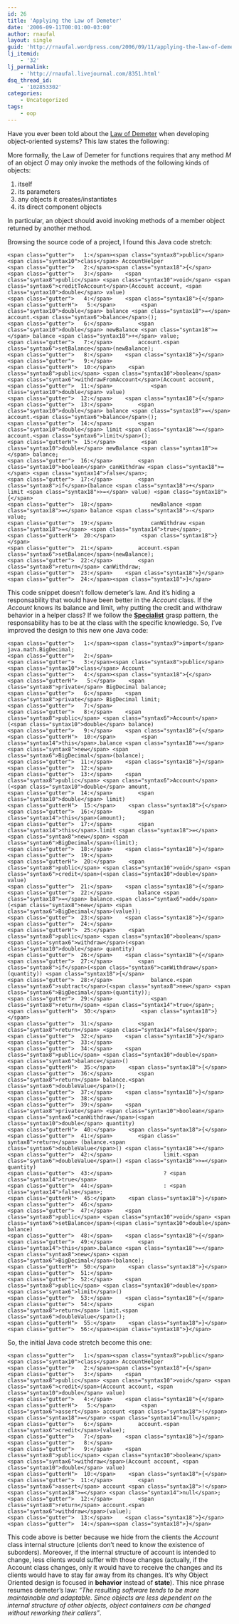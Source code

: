 ```yaml
---
id: 26
title: 'Applying the Law of Demeter'
date: '2006-09-11T00:01:00-03:00'
author: rnaufal
layout: single
guid: 'http://rnaufal.wordpress.com/2006/09/11/applying-the-law-of-demeter/'
lj_itemid:
    - '32'
lj_permalink:
    - 'http://rnaufal.livejournal.com/8351.html'
dsq_thread_id:
    - '102853302'
categories:
    - Uncategorized
tags:
    - oop
---
```


Have you ever been told about the [Law of Demeter](http://en.wikipedia.org/wiki/Law_of_Demeter) when developing object-oriented systems? This law states the following:

More formally, the Law of Demeter for functions requires that any method *M* of an object *O* may only invoke the methods of the following kinds of objects:

1. itself
2. its parameters
3. any objects it creates/instantiates
4. its direct component objects

In particular, an object should avoid invoking methods of a member object returned by another method.

Browsing the source code of a project, I found this Java code stretch:

```
<span class="gutter">   1:</span><span class="syntax8">public</span> <span class="syntax10">class</span> AccountHelper
<span class="gutter">   2:</span><span class="syntax18">{</span>
<span class="gutter">   3:</span>    <span class="syntax8">public</span> <span class="syntax10">void</span> <span class="syntax6">creditToAccount</span>(Account account, <span class="syntax10">double</span> value)
<span class="gutter">   4:</span>    <span class="syntax18">{</span>
<span class="gutterH">   5:</span>        <span class="syntax10">double</span> balance <span class="syntax18">=</span> account.<span class="syntax6">balance</span>();
<span class="gutter">   6:</span>        <span class="syntax10">double</span> newBalance <span class="syntax18">=</span> balance <span class="syntax18">+</span> value;
<span class="gutter">   7:</span>        account.<span class="syntax6">setBalance</span>(newBalance);
<span class="gutter">   8:</span>    <span class="syntax18">}</span>
<span class="gutter">   9:</span>
<span class="gutterH">  10:</span>    <span class="syntax8">public</span> <span class="syntax10">boolean</span> <span class="syntax6">withdrawFromAccount</span>(Account account,
<span class="gutter">  11:</span>            <span class="syntax10">double</span> value)
<span class="gutter">  12:</span>    <span class="syntax18">{</span>
<span class="gutter">  13:</span>        <span class="syntax10">double</span> balance <span class="syntax18">=</span> account.<span class="syntax6">balance</span>();
<span class="gutter">  14:</span>        <span class="syntax10">double</span> limit <span class="syntax18">=</span> account.<span class="syntax6">limit</span>();
<span class="gutterH">  15:</span>        <span class="syntax10">double</span> newBalance <span class="syntax18">=</span> balance;
<span class="gutter">  16:</span>        <span class="syntax10">boolean</span> canWithdraw <span class="syntax18">=</span> <span class="syntax14">false</span>;
<span class="gutter">  17:</span>        <span class="syntax8">if</span>(balance <span class="syntax18">+</span> limit <span class="syntax18">>=</span> value) <span class="syntax18">{</span>
<span class="gutter">  18:</span>            newBalance <span class="syntax18">=</span> balance <span class="syntax18">-</span> value;
<span class="gutter">  19:</span>            canWithdraw <span class="syntax18">=</span> <span class="syntax14">true</span>;
<span class="gutterH">  20:</span>        <span class="syntax18">}</span>
<span class="gutter">  21:</span>        account.<span class="syntax6">setBalance</span>(newBalance);
<span class="gutter">  22:</span>        <span class="syntax8">return</span> canWithdraw;
<span class="gutter">  23:</span>    <span class="syntax18">}</span>
<span class="gutter">  24:</span><span class="syntax18">}</span>
```

This code snippet doesn’t follow demeter’s law. And it’s hiding a responsability that would have been better in the *Account* class. If the *Account* knows its balance and limit, why putting the credit and withdraw behavior in a helper class? If we follow the [**Specialist**](http://rnaufal.livejournal.com/#rnaufal4963) grasp pattern, the responsability has to be at the class with the specific knowledge. So, I’ve improved the design to this new one Java code:

```
<span class="gutter">   1:</span><span class="syntax9">import</span> java.math.BigDecimal;
<span class="gutter">   2:</span>
<span class="gutter">   3:</span><span class="syntax8">public</span> <span class="syntax10">class</span> Account
<span class="gutter">   4:</span><span class="syntax18">{</span>
<span class="gutterH">   5:</span>    <span class="syntax8">private</span> BigDecimal balance;
<span class="gutter">   6:</span>    <span class="syntax8">private</span> BigDecimal limit;
<span class="gutter">   7:</span>
<span class="gutter">   8:</span>    <span class="syntax8">public</span> <span class="syntax6">Account</span>(<span class="syntax10">double</span> balance)
<span class="gutter">   9:</span>    <span class="syntax18">{</span>
<span class="gutterH">  10:</span>        <span class="syntax14">this</span>.balance <span class="syntax18">=</span> <span class="syntax8">new</span> <span class="syntax6">BigDecimal</span>(balance);
<span class="gutter">  11:</span>    <span class="syntax18">}</span>
<span class="gutter">  12:</span>
<span class="gutter">  13:</span>    <span class="syntax8">public</span> <span class="syntax6">Account</span>(<span class="syntax10">double</span> amount,
<span class="gutter">  14:</span>        <span class="syntax10">double</span> limit)
<span class="gutterH">  15:</span>    <span class="syntax18">{</span>
<span class="gutter">  16:</span>        <span class="syntax14">this</span>(amount);
<span class="gutter">  17:</span>        <span class="syntax14">this</span>.limit <span class="syntax18">=</span> <span class="syntax8">new</span> <span class="syntax6">BigDecimal</span>(limit);
<span class="gutter">  18:</span>    <span class="syntax18">}</span>
<span class="gutter">  19:</span>
<span class="gutterH">  20:</span>    <span class="syntax8">public</span> <span class="syntax10">void</span> <span class="syntax6">credit</span>(<span class="syntax10">double</span> value)
<span class="gutter">  21:</span>    <span class="syntax18">{</span>
<span class="gutter">  22:</span>        balance <span class="syntax18">=</span> balance.<span class="syntax6">add</span>(<span class="syntax8">new</span> <span class="syntax6">BigDecimal</span>(value));
<span class="gutter">  23:</span>    <span class="syntax18">}</span>
<span class="gutter">  24:</span>
<span class="gutterH">  25:</span>    <span class="syntax8">public</span> <span class="syntax10">boolean</span> <span class="syntax6">withdraw</span>(<span class="syntax10">double</span> quantity)
<span class="gutter">  26:</span>    <span class="syntax18">{</span>
<span class="gutter">  27:</span>        <span class="syntax8">if</span>(<span class="syntax6">canWithdraw</span>(quantity)) <span class="syntax18">{</span>
<span class="gutter">  28:</span>            balance.<span class="syntax6">subtract</span>(<span class="syntax8">new</span> <span class="syntax6">BigDecimal</span>(quantity));
<span class="gutter">  29:</span>            <span class="syntax8">return</span> <span class="syntax14">true</span>;
<span class="gutterH">  30:</span>        <span class="syntax18">}</span>
<span class="gutter">  31:</span>        <span class="syntax8">return</span> <span class="syntax14">false</span>;
<span class="gutter">  32:</span>    <span class="syntax18">}</span>
<span class="gutter">  33:</span>
<span class="gutter">  34:</span>    <span class="syntax8">public</span> <span class="syntax10">double</span> <span class="syntax6">balance</span>()
<span class="gutterH">  35:</span>    <span class="syntax18">{</span>
<span class="gutter">  36:</span>        <span class="syntax8">return</span> balance.<span class="syntax6">doubleValue</span>();
<span class="gutter">  37:</span>    <span class="syntax18">}</span>
<span class="gutter">  38:</span>
<span class="gutter">  39:</span>    <span class="syntax8">private</span> <span class="syntax10">boolean</span> <span class="syntax6">canWithdraw</span>(<span class="syntax10">double</span> quantity)
<span class="gutterH">  40:</span>    <span class="syntax18">{</span>
<span class="gutter">  41:</span>        <span class="
syntax8">return</span> (balance.<span class="syntax6">doubleValue</span>() <span class="syntax18">+</span> 
<span class="gutter">  42:</span>                limit.<span class="syntax6">doubleValue</span>() <span class="syntax18">>=</span> quantity)
<span class="gutter">  43:</span>                ? <span class="syntax14">true</span>
<span class="gutter">  44:</span>                : <span class="syntax14">false</span>;
<span class="gutterH">  45:</span>    <span class="syntax18">}</span>
<span class="gutter">  46:</span>
<span class="gutter">  47:</span>    <span class="syntax8">public</span> <span class="syntax10">void</span> <span class="syntax6">setBalance</span>(<span class="syntax10">double</span> balance)
<span class="gutter">  48:</span>    <span class="syntax18">{</span>
<span class="gutter">  49:</span>        <span class="syntax14">this</span>.balance <span class="syntax18">=</span> <span class="syntax8">new</span> <span class="syntax6">BigDecimal</span>(balance);
<span class="gutterH">  50:</span>    <span class="syntax18">}</span>
<span class="gutter">  51:</span>
<span class="gutter">  52:</span>    <span class="syntax8">public</span> <span class="syntax10">double</span> <span class="syntax6">limit</span>()
<span class="gutter">  53:</span>    <span class="syntax18">{</span>
<span class="gutter">  54:</span>        <span class="syntax8">return</span> limit.<span class="syntax6">doubleValue</span>();
<span class="gutterH">  55:</span>    <span class="syntax18">}</span>
<span class="gutter">  56:</span><span class="syntax18">}</span>
```

So, the initial Java code stretch become this one:

```
<span class="gutter">   1:</span><span class="syntax8">public</span> <span class="syntax10">class</span> AccountHelper
<span class="gutter">   2:</span><span class="syntax18">{</span>
<span class="gutter">   3:</span>    <span class="syntax8">public</span> <span class="syntax10">void</span> <span class="syntax6">credit</span>(Account account, <span class="syntax10">double</span> value)
<span class="gutter">   4:</span>    <span class="syntax18">{</span>
<span class="gutterH">   5:</span>        <span class="syntax6">assert</span> account <span class="syntax18">!</span><span class="syntax18">=</span> <span class="syntax14">null</span>;
<span class="gutter">   6:</span>        account.<span class="syntax6">credit</span>(value);
<span class="gutter">   7:</span>    <span class="syntax18">}</span>
<span class="gutter">   8:</span>
<span class="gutter">   9:</span>    <span class="syntax8">public</span> <span class="syntax10">boolean</span> <span class="syntax6">withdraw</span>(Account account, <span class="syntax10">double</span> value)
<span class="gutterH">  10:</span>    <span class="syntax18">{</span>
<span class="gutter">  11:</span>        <span class="syntax6">assert</span> account <span class="syntax18">!</span><span class="syntax18">=</span> <span class="syntax14">null</span>;
<span class="gutter">  12:</span>        <span class="syntax8">return</span> account.<span class="syntax6">withdraw</span>(value);
<span class="gutter">  13:</span>    <span class="syntax18">}</span>
<span class="gutter">  14:</span><span class="syntax18">}</span>
```

This code above is better because we hide from the clients the *Account* class internal structure (clients don’t need to know the existence of suborders). Moreover, if the internal structure of account is intended to change, less clients would suffer with those changes (actually, if the Account class changes, only it would have to receive the changes and its clients would have to stay far away from its changes. It’s why Object Oriented design is focused in **behavior** instead of **state**). This nice phrase resumes demeter’s law: *“The resulting software tends to be more maintainable and adaptable. Since objects are less dependent on the internal structure of other objects, object containers can be changed without reworking their callers”*.
